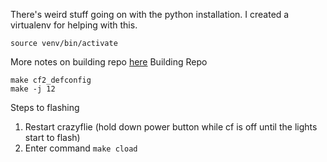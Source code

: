 There's weird stuff going on with the python installation. I created a virtualenv for helping with this.

```shell
source venv/bin/activate
```

More notes on building repo [here](https://www.bitcraze.io/documentation/repository/crazyflie-firmware/master/building-and-flashing/build/)
Building Repo
```shell
make cf2_defconfig
make -j 12
```

Steps to flashing
1. Restart crazyflie (hold down power button while cf is off until the lights start to flash)
2. Enter command `make cload`